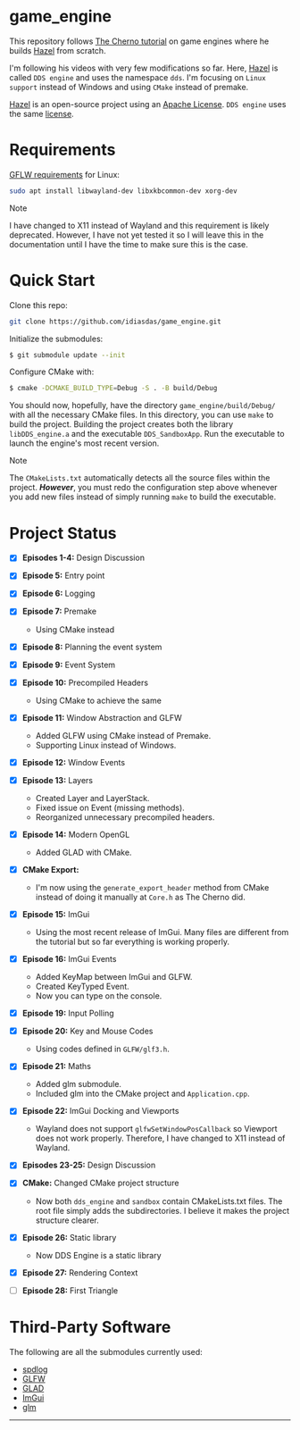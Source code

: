 <!-- ✅❌ -->
# game_engine

This repository follows [The Cherno tutorial](https://www.youtube.com/watch?v=JxIZbV_XjAs&list=PLlrATfBNZ98dC-V-N3m0Go4deliWHPFwT) on game engines where he builds [Hazel](https://github.com/TheCherno/Hazel) from scratch.

I'm following his videos with very few modifications so far. Here, [Hazel](https://github.com/TheCherno/Hazel) is called `DDS engine` and uses the namespace `dds`. I'm focusing on `Linux support` instead of Windows and using `CMake` instead of premake.

[Hazel](https://github.com/TheCherno/Hazel) is an open-source project using an [Apache](https://github.com/TheCherno/Hazel/blob/master/LICENSE)[ License](https://github.com/TheCherno/Hazel/blob/master/LICENSE). `DDS engine` uses the same [license](./LICENSE).

# Requirements

[GFLW requirements](https://www.glfw.org/docs/latest/compile.html) for Linux:

```bash
sudo apt install libwayland-dev libxkbcommon-dev xorg-dev
```

> [!NOTE]
> I have changed to X11 instead of Wayland and this requirement is likely deprecated. However, I have not yet tested it so I will leave this in the documentation until I have the time to make sure this is the case.
# Quick Start

Clone this repo:

```bash
git clone https://github.com/idiasdas/game_engine.git
```

Initialize the submodules:

```bash
$ git submodule update --init
```

Configure CMake with:

```bash
$ cmake -DCMAKE_BUILD_TYPE=Debug -S . -B build/Debug
```

You should now, hopefully, have the directory `game_engine/build/Debug/` with all the necessary CMake files. In this directory, you can use `make` to build the project. Building the project creates both the library `libDDS_engine.a` and the executable `DDS_SandboxApp`. Run the executable to launch the engine's most recent version.

> [!NOTE]
> The `CMakeLists.txt` automatically detects all the source files within the project. ***However***, you must redo the configuration step above whenever you add new files instead of simply running `make` to build the executable.

# Project Status

- [x] **Episodes 1-4:** Design Discussion
- [x] **Episode 5:** Entry point
- [x] **Episode 6:** Logging
- [x] **Episode 7:** Premake
    - Using CMake instead
- [x] **Episode 8:** Planning the event system
- [x] **Episode 9:** Event System
- [x] **Episode 10:** Precompiled Headers
    - Using CMake to achieve the same
- [x] **Episode 11:** Window Abstraction and GLFW
    - Added GLFW using CMake instead of Premake.
    - Supporting Linux instead of Windows.
- [x] **Episode 12:** Window Events
- [x] **Episode 13:** Layers
    - Created Layer and LayerStack.
    - Fixed issue on Event (missing methods).
    - Reorganized unnecessary precompiled headers.
- [x] **Episode 14:** Modern OpenGL
    - Added GLAD with CMake.
- [x] **CMake Export:**
    - I'm now using the `generate_export_header` method from CMake instead of doing it manually at `Core.h` as The Cherno did.
- [x] **Episode 15:** ImGui
    - Using the most recent release of ImGui. Many files are different from the tutorial but so far everything is working properly.
- [x] **Episode 16:** ImGui Events
    - Added KeyMap between ImGui and GLFW.
    - Created KeyTyped Event.
    - Now you can type on the console.
- [x] **Episode 19:** Input Polling
- [x] **Episode 20:** Key and Mouse Codes
    - Using codes defined in `GLFW/glf3.h`.
- [x] **Episode 21:** Maths
    - Added glm submodule.
    - Included glm into the CMake project and `Application.cpp`.
- [x] **Episode 22:** ImGui Docking and Viewports
    - Wayland does not support `glfwSetWindowPosCallback` so Viewport does not work properly. Therefore, I have changed to X11 instead of Wayland.
- [x] **Episodes 23-25:** Design Discussion
- [x] **CMake:** Changed CMake project structure
    - Now both `dds_engine` and `sandbox` contain CMakeLists.txt files. The root file simply adds the subdirectories. I believe it makes the project structure clearer.
- [x] **Episode 26:** Static library
    - Now DDS Engine is a static library
- [x] **Episode 27:** Rendering Context
- [ ] **Episode 28:** First Triangle


# Third-Party Software

The following are all the submodules currently used:

- [spdlog](https://github.com/gabime/spdlog)
- [GLFW](https://github.com/glfw/glfw)
- [GLAD](https://glad.dav1d.de/)
- [ImGui](https://github.com/ocornut/imgui)
- [glm](https://github.com/g-truc/glm)
---
